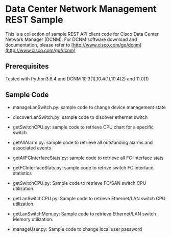 # Data Center Network Management REST Sample

This is a collection of sample REST API client code for Cisco Data Center Network Manager (DCNM).
For DCNM software download and documentation, please refer to [http://www.cisco.com/go/dcnm](http://www.cisco.com/go/dcnm)

## Prerequisites	
Tested with Python3.6.4 and DCNM 10.3(1),10.4(1),10.4(2) and 11.0(1) 

## Sample Code

* manageLanSwitch.py: sample code to change device management state

* discoverLanSwitch.py: sample code to discover ethernet switch 

* getSwitchCPU.py: sample code to retrieve CPU chart for a specific switch

* getAllAlarm.py: sample code to retrieve all outstanding alarms and associated events

* getAllFCInterfaceStats.py: sample code to retrieve all FC interface stats

* getFCInterfaceStats.py: sample code to retrive switch FC interface statistics

* getSwitchCPU.py: Sample code to retrieve FC/SAN switch CPU utilization.

* getLanSwitchCPU.py: Sample code to retrieve Ethernet/LAN switch CPU utilization.

* getLanSwitchMem.py: Sample code to retrieve Ethernet/LAN switch Memory utilization.

* manageUser.py: Sample code to change local user password
